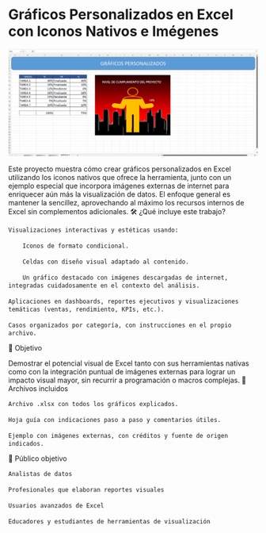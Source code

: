 <h1>Gráficos Personalizados en Excel con Iconos Nativos e Imégenes</h1>

![Preview](GRAFICOS/graficos-personalizados.png)

Este proyecto muestra cómo crear gráficos personalizados en Excel utilizando los iconos nativos que ofrece la herramienta, junto con un ejemplo especial que incorpora imágenes externas de internet para enriquecer aún más la visualización de datos. El enfoque general es mantener la sencillez, aprovechando al máximo los recursos internos de Excel sin complementos adicionales.
🛠️ ¿Qué incluye este trabajo?

    Visualizaciones interactivas y estéticas usando:

        Iconos de formato condicional.

        Celdas con diseño visual adaptado al contenido.

        Un gráfico destacado con imágenes descargadas de internet, integradas cuidadosamente en el contexto del análisis.

    Aplicaciones en dashboards, reportes ejecutivos y visualizaciones temáticas (ventas, rendimiento, KPIs, etc.).

    Casos organizados por categoría, con instrucciones en el propio archivo.

🎯 Objetivo

Demostrar el potencial visual de Excel tanto con sus herramientas nativas como con la integración puntual de imágenes externas para lograr un impacto visual mayor, sin recurrir a programación o macros complejas.
📎 Archivos incluidos

    Archivo .xlsx con todos los gráficos explicados.

    Hoja guía con indicaciones paso a paso y comentarios útiles.

    Ejemplo con imágenes externas, con créditos y fuente de origen indicados.

🧠 Público objetivo

    Analistas de datos

    Profesionales que elaboran reportes visuales

    Usuarios avanzados de Excel

    Educadores y estudiantes de herramientas de visualización
